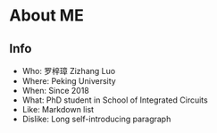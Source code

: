 # About ME

## Info

+ Who: 罗梓璋 Zizhang Luo
+ Where: Peking University
+ When: Since 2018
+ What: PhD student in School of Integrated Circuits
+ Like: Markdown list
+ Dislike: Long self-introducing paragraph
